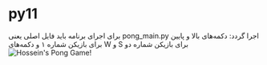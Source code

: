 # py11

برای اجرای برنامه باید فایل اصلی یعنی pong_main.py اجرا گردد:
دکمه‌های بالا و پایین برای بازیکن شماره ۱ و دکمه‌های W و S برای بازیکن شماره دو
![Hossein's Pong Game!](https://user-images.githubusercontent.com/12674810/172067725-5aa24146-14d9-4b0c-9794-a84db2f38db9.jpg)
